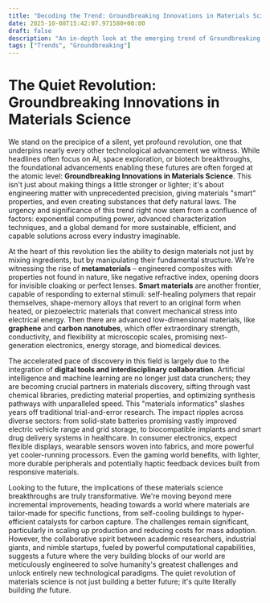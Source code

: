 ```yaml
---
title: "Decoding the Trend: Groundbreaking Innovations in Materials Science"
date: 2025-10-08T15:42:07.971580+00:00
draft: false
description: "An in-depth look at the emerging trend of Groundbreaking Innovations in Materials Science and what it means for the future."
tags: ["Trends", "Groundbreaking"]
---
```


# The Quiet Revolution: Groundbreaking Innovations in Materials Science

We stand on the precipice of a silent, yet profound revolution, one that underpins nearly every other technological advancement we witness. While headlines often focus on AI, space exploration, or biotech breakthroughs, the foundational advancements enabling these futures are often forged at the atomic level: **Groundbreaking Innovations in Materials Science**. This isn't just about making things a little stronger or lighter; it's about engineering matter with unprecedented precision, giving materials "smart" properties, and even creating substances that defy natural laws. The urgency and significance of this trend right now stem from a confluence of factors: exponential computing power, advanced characterization techniques, and a global demand for more sustainable, efficient, and capable solutions across every industry imaginable.

At the heart of this revolution lies the ability to design materials not just by mixing ingredients, but by manipulating their fundamental structure. We're witnessing the rise of **metamaterials** – engineered composites with properties not found in nature, like negative refractive index, opening doors for invisible cloaking or perfect lenses. **Smart materials** are another frontier, capable of responding to external stimuli: self-healing polymers that repair themselves, shape-memory alloys that revert to an original form when heated, or piezoelectric materials that convert mechanical stress into electrical energy. Then there are advanced low-dimensional materials, like **graphene** and **carbon nanotubes**, which offer extraordinary strength, conductivity, and flexibility at microscopic scales, promising next-generation electronics, energy storage, and biomedical devices.

The accelerated pace of discovery in this field is largely due to the integration of **digital tools and interdisciplinary collaboration**. Artificial intelligence and machine learning are no longer just data crunchers; they are becoming crucial partners in materials discovery, sifting through vast chemical libraries, predicting material properties, and optimizing synthesis pathways with unparalleled speed. This "materials informatics" slashes years off traditional trial-and-error research. The impact ripples across diverse sectors: from solid-state batteries promising vastly improved electric vehicle range and grid storage, to biocompatible implants and smart drug delivery systems in healthcare. In consumer electronics, expect flexible displays, wearable sensors woven into fabrics, and more powerful yet cooler-running processors. Even the gaming world benefits, with lighter, more durable peripherals and potentially haptic feedback devices built from responsive materials.

Looking to the future, the implications of these materials science breakthroughs are truly transformative. We're moving beyond mere incremental improvements, heading towards a world where materials are tailor-made for specific functions, from self-cooling buildings to hyper-efficient catalysts for carbon capture. The challenges remain significant, particularly in scaling up production and reducing costs for mass adoption. However, the collaborative spirit between academic researchers, industrial giants, and nimble startups, fueled by powerful computational capabilities, suggests a future where the very building blocks of our world are meticulously engineered to solve humanity's greatest challenges and unlock entirely new technological paradigms. The quiet revolution of materials science is not just building a better future; it's quite literally building *the* future.